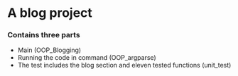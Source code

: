 # A blog project
### Contains three parts
* Main (OOP_Blogging)
* Running the code in command (OOP_argparse)
* The test includes the blog section and eleven tested functions (unit_test)
